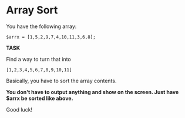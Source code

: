 # Array Sort

You have the following array:

```$arrx = [1,5,2,9,7,4,10,11,3,6,8];```

**TASK**

Find a way to turn that into 

```[1,2,3,4,5,6,7,8,9,10,11]```

Basically, you have to sort the array contents.

**You don't have to output anything and show on the screen. Just have $arrx be sorted like above.**

Good luck!

